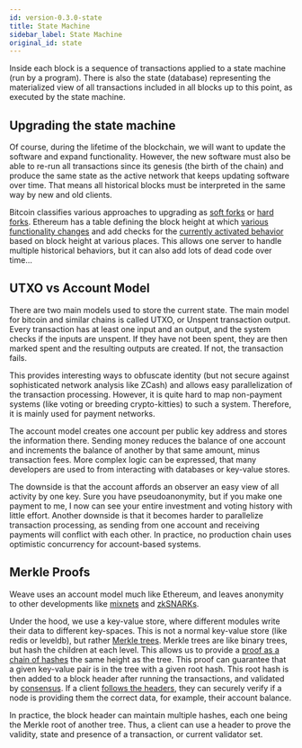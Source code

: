 ```yaml
---
id: version-0.3.0-state
title: State Machine
sidebar_label: State Machine
original_id: state
---
```


Inside each block is a sequence of transactions applied to a state machine (run by a program). There is also the state (database) representing the materialized view of all transactions included in all blocks up to this point, as executed by the state machine.

## Upgrading the state machine

Of course, during the lifetime of the blockchain, we will want to update the software and expand functionality. However, the new software must also be able to re-run all transactions since its genesis (the birth of the chain) and produce the same state as the active network that keeps updating software over time. That means all historical blocks must be interpreted in the same way by new and old clients.

Bitcoin classifies various approaches to upgrading as [soft forks](https://en.bitcoin.it/wiki/Softfork) or [hard forks](https://en.bitcoin.it/wiki/Hardfork). Ethereum has a table defining the block height at which [various functionality changes](https://github.com/ethereum/go-ethereum/blob/master/params/config.go#L33-L45) and add checks for the [currently activated behavior](https://github.com/ethereum/go-ethereum/blob/master/core/vm/evm.go#L157-L166) based on block height at various places. This allows one server to handle multiple historical behaviors, but it can also add lots of dead code over time...

## UTXO vs Account Model

There are two main models used to store the current state. The main model for bitcoin and similar chains is called UTXO, or Unspent transaction output. Every transaction has at least one input and an output, and the system checks if the inputs are unspent. If they have not been spent, they are then marked spent and the resulting outputs are created. If not, the transaction fails.

This provides interesting ways to obfuscate identity (but not secure against sophisticated network analysis like ZCash) and allows easy parallelization of the transaction processing. However, it is quite hard to map non-payment systems (like voting or breeding crypto-kitties) to such a system. Therefore, it is mainly used for payment networks.

The account model creates one account per public key address and stores the information there. Sending money reduces the balance of one account and increments the balance of another by that same amount, minus transaction fees. More complex logic can be expressed, that many developers are used to from interacting with databases or key-value stores.

The downside is that the account affords an observer an easy view of all activity by one key. Sure you have pseudoanonymity, but if you make one payment to me, I now can see your entire investment and voting history with little effort. Another downside is that it becomes harder to parallelize transaction processing, as sending from one account and receiving payments will conflict with each other. In practice, no production chain uses optimistic concurrency for account-based systems.

## Merkle Proofs

Weave uses an account model much like Ethereum, and leaves anonymity to other developments like [mixnets](https://en.wikipedia.org/wiki/Mix_network) and [zkSNARKs](https://z.cash/technology/zksnarks.html).

Under the hood, we use a key-value store, where different modules write their data to different key-spaces. This is not a normal key-value store (like redis or leveldb), but rather [Merkle trees](https://www.codeproject.com/Articles/1176140/Understanding-Merkle-Trees-Why-use-them-who-uses-t). Merkle trees are like binary trees, but hash the children at each level. This allows us to provide a [proof as a chain of hashes](https://www.certificate-transparency.org/log-proofs-work) the same height as the tree. This proof can guarantee that a given key-value pair is in the tree with a given root hash. This root hash is then added to a block header after running the transactions, and validated by [consensus](./consensus.rst). If a client [follows the headers](https://blog.cosmos.network/light-clients-in-tendermint-consensus-1237cfbda104), they can securely verify if a node is providing them the correct data, for example, their account balance.

In practice, the block header can maintain multiple hashes, each one being the Merkle root of another tree. Thus, a client can use a header to prove the validity, state and presence of a transaction, or current validator set.
